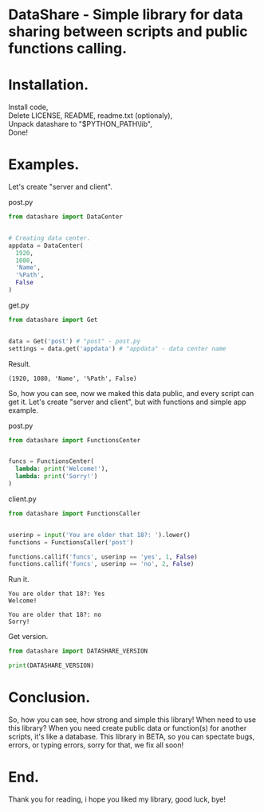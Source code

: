 # DataShare - Simple library for data sharing between scripts and public functions calling.

# Installation.
Install code,<br>
Delete LICENSE, README, readme.txt (optionaly),<br>
Unpack datashare to "$PYTHON_PATH\lib\",<br>
Done!

# Examples.
Let's create "server and client".

post.py
```python
from datashare import DataCenter


# Creating data center.
appdata = DataCenter(
  1920,
  1080,
  'Name',
  '%Path',
  False
)
```

get.py
```python
from datashare import Get


data = Get('post') # "post" - post.py
settings = data.get('appdata') # "appdata" - data center name
```

Result.
```
(1920, 1080, 'Name', '%Path', False)
```

So, how you can see, now we maked this data public, and every script can get it.
Let's create "server and client", but with functions and simple app example.

post.py
```python
from datashare import FunctionsCenter


funcs = FunctionsCenter(
  lambda: print('Welcome!'),
  lambda: print('Sorry!')
)
```

client.py
```python
from datashare import FunctionsCaller


userinp = input('You are older that 18?: ').lower()
functions = FunctionsCaller('post')

functions.callif('funcs', userinp == 'yes', 1, False)
functions.callif('funcs', userinp == 'no', 2, False)
```

Run it.
```
You are older that 18?: Yes
Welcome!

You are older that 18?: no
Sorry!
```

Get version.
```python
from datashare import DATASHARE_VERSION

print(DATASHARE_VERSION)
```

# Conclusion.
So, how you can see, how strong and simple this library! When need to use this library? When you need create public data or function(s) for another scripts, it's like a database. This library in BETA, so you can spectate bugs, errors, or typing errors, sorry for that, we fix all soon!

# End.
Thank you for reading, i hope you liked my library, good luck, bye!
